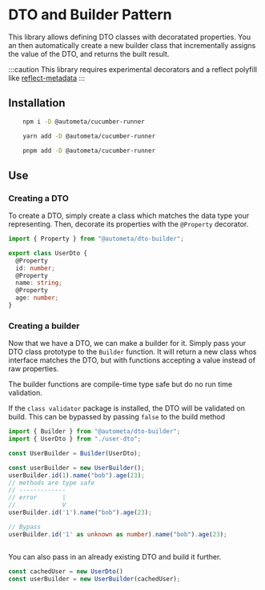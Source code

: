 # DTO and Builder Pattern

This library allows defining DTO classes with decoratated properties.
You an then automatically create a new builder class that incrementally
assigns the value of the DTO, and returns the built result.

:::caution
This library requires experimental decorators and a reflect polyfill
like [reflect-metadata](https://www.npmjs.com/package/reflect-metadata)
:::

## Installation

```sh title=npm
    npm i -D @autometa/cucumber-runner
```

```sh title=yarn
    yarn add -D @autometa/cucumber-runner
```

```sh title=pnpm
    pnpm add -D @autometa/cucumber-runner
```

## Use

### Creating a DTO

To create a DTO, simply create a class which matches the data type your
representing. Then, decorate its properties with the `@Property` decorator.

```ts
import { Property } from "@autometa/dto-builder";

export class UserDto {
  @Property
  id: number;
  @Property
  name: string;
  @Property
  age: number;
}
```

### Creating a builder

Now that we have a DTO, we can make a builder for it. Simply pass
your DTO class prototype to the `Builder` function. It will return a new
class whos interface matches the DTO, but with functions accepting a value
instead of raw properties.

The builder functions are compile-time type safe but do no
run time validation.

If the `class validator` package is installed, the DTO will be validated on build. This can be bypassed by passing `false` to the build method

```ts
import { Builder } from "@autometa/dto-builder";
import { UserDto } from "./user-dto";

const UserBuilder = Builder(UserDto);

const userBuilder = new UserBuilder();
userBuilder.id(1).name("bob").age(23);
// methods are type safe
// -------------
// error       |
//             V
userBuilder.id('1').name("bob").age(23);

// Bypass
userBuilder.id('1' as unknown as number).name("bob").age(23);



```

You can also pass in an already existing DTO and build it
further.

```ts
const cachedUser = new UserDto()
const userBuilder = new UserBuilder(cachedUser);
```

